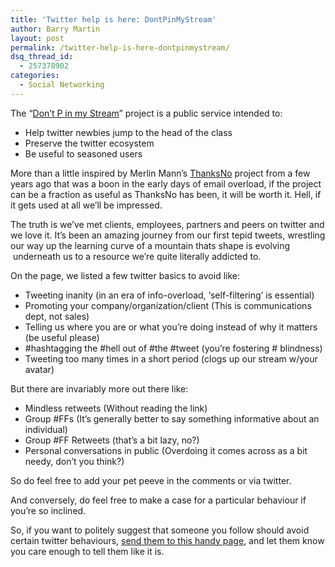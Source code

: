 ```yaml
---
title: 'Twitter help is here: DontPinMyStream'
author: Barry Martin
layout: post
permalink: /twitter-help-is-here-dontpinmystream/
dsq_thread_id:
  - 257378902
categories:
  - Social Networking
---
```

The &#8220;[Don&#8217;t P in my Stream][1]&#8221; project is a public service intended to:

*   Help twitter newbies jump to the head of the class
*   Preserve the twitter ecosystem
*   Be useful to seasoned users

More than a little inspired by Merlin Mann&#8217;s [ThanksNo][2] project from a few years ago that was a boon in the early days of email overload, if the project can be a fraction as useful as ThanksNo has been, it will be worth it. Hell, if it gets used at all we&#8217;ll be impressed.

The truth is we&#8217;ve met clients, employees, partners and peers on twitter and we love it. It&#8217;s been an amazing journey from our first tepid tweets, wrestling our way up the learning curve of a mountain thats shape is evolving  underneath us to a resource we&#8217;re quite literally addicted to.

On the page, we listed a few twitter basics to avoid like:

*   Tweeting inanity (in an era of info-overload, ‘self-filtering’ is essential)
*   Promoting your company/organization/client (This is communications dept, not sales)
*   Telling us where you are or what you’re doing instead of why it matters (be useful please)
*   #hashtagging the #hell out of #the #tweet (you’re fostering # blindness)
*   Tweeting too many times in a short period (clogs up our stream w/your avatar)

But there are invariably more out there like:

*   Mindless retweets (Without reading the link)
*   Group #FFs (It&#8217;s generally better to say something informative about an individual)
*   Group #FF Retweets (that&#8217;s a bit lazy, no?)
*   Personal conversations in public (Overdoing it comes across as a bit needy, don&#8217;t you think?)

So do feel free to add your pet peeve in the comments or via twitter.

And conversely, do feel free to make a case for a particular behaviour if you&#8217;re so inclined.

So, if you want to politely suggest that someone you follow should avoid certain twitter behaviours, [send them to this handy page][3], and let them know you care enough to tell them like it is.

 [1]: http://bit.ly/h6Zhye "Don't P in my Stream Twitter advocacy project"
 [2]: http://www.thanksno.com/ "ThanksNo project by Merlin Mann of 43Folders"
 [3]: http://bit.ly/